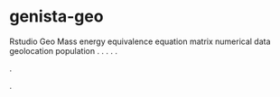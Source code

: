 # genista-geo
Rstudio Geo Mass energy equivalence equation matrix numerical data geolocation population
.
.
.
.
.




.











.
